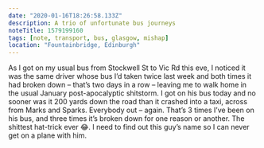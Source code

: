 ```yaml
---
date: "2020-01-16T18:26:58.133Z"
description: A trio of unfortunate bus journeys
noteTitle: 1579199160
tags: [note, transport, bus, glasgow, mishap]
location: "Fountainbridge, Edinburgh"
---
```


As I got on my usual bus from Stockwell St to Vic Rd this eve, I noticed it was the same driver whose bus I’d taken twice last week and both times it had broken down – that’s two days in a row – leaving me to walk home in the usual January post-apocalyptic shitstorm. I got on his bus today and no sooner was it 200 yards down the road than it crashed into a taxi, across from Marks and Sparks. Everybody out – again. That’s 3 times I’ve been on his bus, and three times it’s broken down for one reason or another. The shittest hat-trick ever 😂. I need to find out this guy’s name so I can never get on a plane with him.
